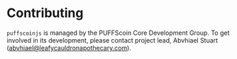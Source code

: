 # Contributing

`puffscoinjs` is managed by the PUFFScoin Core Development Group. To get involved in its development, please contact project lead, Abvhiael Stuart (abvhiael@leafycauldronapothecary.com).
